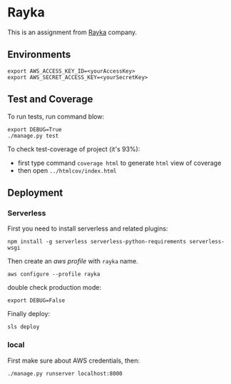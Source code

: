 # Rayka

This is an assignment from [Rayka](#) company.

## Environments
```
export AWS_ACCESS_KEY_ID=<yourAccessKey>
export AWS_SECRET_ACCESS_KEY=<yourSecretKey>
```

## Test and Coverage

To run tests, run command blow:
```
export DEBUG=True
./manage.py test
```
To check test-coverage of project (it's 93%):
- first type command `coverage html` to generate `html` view of coverage
- then open `../htmlcov/index.html`

## Deployment

### Serverless
First you need to install serverless and related plugins:
```
npm install -g serverless serverless-python-requirements serverless-wsgi
```
Then create an *aws profile* with `rayka` name.
```
aws configure --profile rayka
```
double check production mode:
```
export DEBUG=False
```
Finally deploy:
```
sls deploy
```

### local
First make sure about AWS credentials, then:
```
./manage.py runserver localhost:8000
```